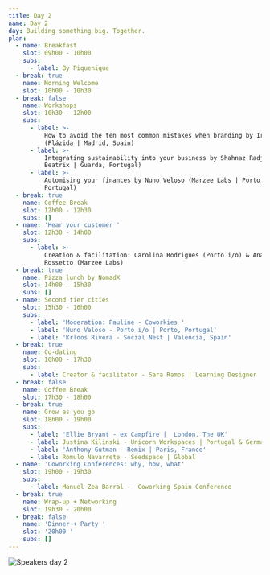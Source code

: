 ```yaml
---
title: Day 2
name: Day 2
day: Building something big. Together.
plan:
  - name: Breakfast
    slot: 09h00 - 10h00
    subs:
      - label: By Piquenique
  - break: true
    name: Morning Welcome
    slot: 10h00 - 10h30
  - break: false
    name: Workshops
    slot: 10h30 - 12h00
    subs:
      - label: >-
          How to avoid the ten most common mistakes when branding by Irene Gil
          (Plázida | Madrid, Spain)
      - label: >-
          Integrating sustainability into your business by Shahnaz Radjy (Casa
          Beatrix | Guarda, Portugal)
      - label: >-
          Automising your finances by Nuno Veloso (Marzee Labs | Porto,
          Portugal)
  - break: true
    name: Coffee Break
    slot: 12h00 - 12h30
    subs: []
  - name: 'Hear your customer '
    slot: 12h30 - 14h00
    subs:
      - label: >-
          Creation & facilitation: Carolina Rodrigues (Porto i/o) & Ana Paula
          Rossetto (Marzee Labs)
  - break: true
    name: Pizza lunch by NomadX
    slot: 14h00 - 15h30
    subs: []
  - name: Second tier cities
    slot: 15h30 - 16h00
    subs:
      - label: 'Moderation: Pauline - Coworkies '
      - label: 'Nuno Veloso - Porto i/o | Porto, Portugal'
      - label: 'Krloos Rivera - Social Nest | Valencia, Spain'
  - break: true
    name: Co-dating
    slot: 16h00 - 17h30
    subs:
      - label: Creator & facilitator - Sara Ramos | Learning Designer
  - break: false
    name: Coffee Break
    slot: 17h30 - 18h00
  - break: true
    name: Grow as you go
    slot: 18h00 - 19h00
    subs:
      - label: 'Ellie Bryant - ex Campfire |  London, The UK'
      - label: Justina Kilinski - Unicorn Workspaces | Portugal & Germany
      - label: 'Anthony Gutman - Remix | Paris, France'
      - label: Romulo Navarrete - Seedspace | Global
  - name: 'Coworking Conferences: why, how, what'
    slot: 19h00 - 19h30
    subs:
      - label: Manuel Zea Barral -  Coworking Spain Conference
  - break: true
    name: Wrap-up + Networking
    slot: 19h30 - 20h00
  - break: false
    name: 'Dinner + Party '
    slot: '20h00 '
    subs: []
---
```

![Speakers day 2](/media/uploads/speakers-2.2.png)
